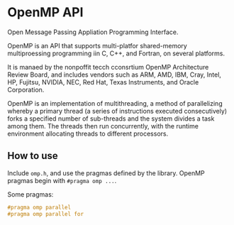 # OpenMP API

Open Message Passing Appliation Programming Interface.

OpenMP is an API that supports multi-platfor shared-memory multiproessing programming iin C, C++, and Fortran, on several platforms.

It is manaed by the nonpoffit tecch cconsrtium OpenMP Architecture Review Board, and includes vendors such as ARM, AMD, IBM, Cray, Intel, HP, Fujitsu, NVIDIA, NEC, Red Hat, Texas Instruments, and Oracle Corporation.

OpenMP is an implementation of multithreading, a method of parallelizing whereby a primary thread (a series of instructions executed consecutively) forks a specified number of sub-threads and the system divides a task among them. The threads then run concurrently, with the runtime environment allocating threads to different processors.


## How to use

Include `omp.h`, and use the pragmas defined by the library. OpenMP pragmas begin with `#pragma omp ...`.

Some pragmas:

```c++
#pragma omp parallel
#pragma omp parallel for

```